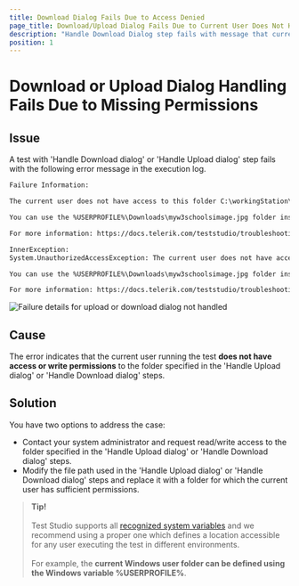 ```yaml
---
title: Download Dialog Fails Due to Access Denied
page_title: Download/Upload Dialog Fails Due to Current User Does Not Have Access
description: "Handle Download Dialog step fails with message that current user doesn't have access to the folder specified in Handle download dialog step. Handle Upload dialog step fails with message that current user doesn't have access to the folder specified in Handle upload dialog step. Handling Download or Upload dialogs in Test Studio fails with System.UnauthorizedAccessException "
position: 1
---
```


# Download or Upload Dialog Handling Fails Due to Missing Permissions

## Issue

A test with 'Handle Download dialog' or 'Handle Upload dialog' step fails with the following error message in the execution log. 

```txt
Failure Information: 

The current user does not have access to this folder C:\workingStation\temp\noPermissionsFolder\myw3schoolsimage.jpg. 

You can use the %USERPROFILE%\Downloads\myw3schoolsimage.jpg folder instead or grant access to the folder on all executing machines. 

For more information: https://docs.telerik.com/teststudio/troubleshooting-guide/test-execution-problems-tg/download-dialog-access-denied

InnerException:
System.UnauthorizedAccessException: The current user does not have access to this folder C:\workingStation\temp\noPermissionsFolder\myw3schoolsimage.jpg. 

You can use the %USERPROFILE%\Downloads\myw3schoolsimage.jpg folder instead or grant access to the folder on all executing machines. 

For more information: https://docs.telerik.com/teststudio/troubleshooting-guide/test-execution-problems-tg/download-dialog-access-denied
```

![Failure details for upload or download dialog not handled](/img/troubleshooting-guide/test-execution-problems-tg/download-dialog-access-denied/failure-message.png)

## Cause

The error indicates that the current user running the test __does not have access or write permissions__ to the folder specified in the 'Handle Upload dialog' or 'Handle Download dialog' steps.

## Solution

You have two options to address the case:

* Contact your system administrator and request read/write access to the folder specified in the 'Handle Upload dialog' or 'Handle Download dialog' steps. 
* Modify the file path used in the 'Handle Upload dialog' or 'Handle Download dialog' steps and replace it with a folder for which the current user has sufficient permissions. 

 > __Tip!__
><br>
><br>
> Test Studio supports all <a href="https://learn.microsoft.com/en-us/windows/deployment/usmt/usmt-recognized-environment-variables" target="_blank">recognized system variables</a> and we recommend using a proper one which defines a location accessible for any user executing the test in different environments. 
><br>
><br>
> For example, the __current Windows user folder can be defined using the Windows variable %USERPROFILE%__. 

